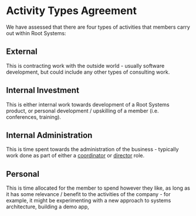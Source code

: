 # Activity Types Agreement

We have assessed that there are four types of activities that members carry out within Root Systems:

## External

This is contracting work with the outside world - usually software development, but could include any other types of consulting work.

## Internal Investment

This is either internal work towards development of a Root Systems product, or personal development / upskilling of a member (i.e. conferences, training).

## Internal Administration

This is time spent towards the administration of the business - typically work done as part of either a [coordinator](../roles/coordinator) or [director](../roles/director) role.

## Personal

This is time allocated for the member to spend however they like, as long as it has some relevance / benefit to the activities of the company - for example, it might be experimenting with a new approach to systems architecture, building a demo app,
